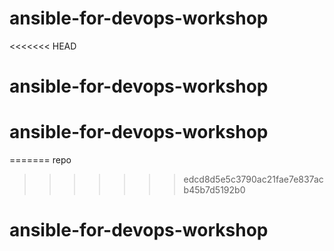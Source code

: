 # ansible-for-devops-workshop
<<<<<<< HEAD
# ansible-for-devops-workshop
# ansible-for-devops-workshop
=======
repo
>>>>>>> edcd8d5e5c3790ac21fae7e837acb45b7d5192b0
# ansible-for-devops-workshop
